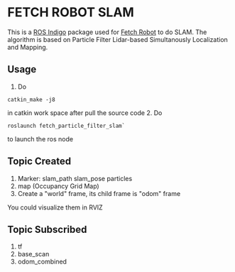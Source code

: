 # FETCH ROBOT SLAM
This is a [ROS Indigo](http://www.ros.org/) package used for [Fetch Robot](http://fetchrobotics.com/platforms-research-development/) to do SLAM. The algorithm is based on Particle Filter Lidar-based Simultanously Localization and Mapping.
## Usage
1. Do 
```
catkin_make -j8
``` 
in catkin work space after pull the source code
2. Do 
```
roslaunch fetch_particle_filter_slam`
```
to launch the ros node
## Topic Created
1. Marker: slam_path
           slam_pose
           particles
2. map (Occupancy Grid Map)
3. Create a "world" frame, its child frame is "odom" frame

You could visualize them in RVIZ  
## Topic Subscribed
1. tf
2. base_scan
3. odom_combined
